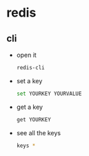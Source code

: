 # redis

## cli

- open it
  ```sh
  redis-cli
  ```

- set a key
  ```sh
  set YOURKEY YOURVALUE
  ```

- get a key
  ```sh
  get YOURKEY
  ```

- see all the keys
  ```sh
  keys *
  ```
